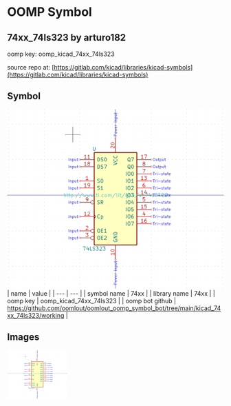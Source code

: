 # OOMP Symbol  
## 74xx_74ls323  by arturo182  
  
oomp key: oomp_kicad_74xx_74ls323  
  
source repo at: [https://gitlab.com/kicad/libraries/kicad-symbols](https://gitlab.com/kicad/libraries/kicad-symbols)  
## Symbol  
  
[![working.png](working_600.png)](working.png)  
| name | value | 
| --- | --- | 
| symbol name | 74xx | 
| library name | 74xx | 
| oomp key | oomp_kicad_74xx_74ls323 | 
| oomp bot github | https://github.com/oomlout/oomlout_oomp_symbol_bot/tree/main/kicad_74xx_74ls323/working | 
## Images  
  
[![working.png](working_140.png)](working.png)  
